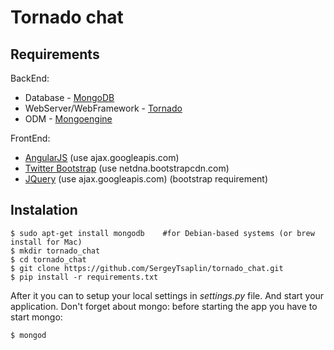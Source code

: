# Tornado chat

## Requirements

BackEnd:
* Database - [MongoDB](http://www.mongodb.org/)
* WebServer/WebFramework - [Tornado](http://www.tornadoweb.org/)
* ODM - [Mongoengine](http://mongoengine.org/)

FrontEnd:
* [AngularJS](http://angularjs.org/) (use ajax.googleapis.com)
* [Twitter Bootstrap](http://getbootstrap.com/) (use netdna.bootstrapcdn.com)
* [JQuery](http://jquery.com/) (use ajax.googleapis.com) (bootstrap requirement)

## Instalation

    $ sudo apt-get install mongodb    #for Debian-based systems (or brew install for Mac)
    $ mkdir tornado_chat
    $ cd tornado_chat
    $ git clone https://github.com/SergeyTsaplin/tornado_chat.git
    $ pip install -r requirements.txt

After it you can to setup your local settings in *settings.py* file. And start
your application. Don't forget about mongo: before starting the app you have to
start mongo:

    $ mongod